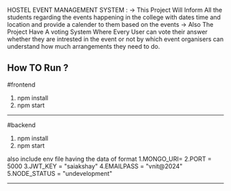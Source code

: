 HOSTEL EVENT MANAGEMENT SYSTEM :
-> This Project Will Inform All the students regarding the events happening in the college with dates time and location and provide a calender to them based on the events 
-> Also The Project Have A voting System Where Every User can vote their answer whether they are intrested in the event or not by which event organisers can understand how much arrangements they need to do.


How TO Run ?
--------------------------------------------------------------------------------------------------------------------
#frontend

1. npm install
2. npm start
----------------------------------------------------------------------------------------------------------------------
#backend

1. npm install
2. npm start

also include env file having the data of format
1.MONGO_URI=
2.PORT = 5000
3.JWT_KEY = "saiakshay"
4.EMAILPASS = "vnit@2024"
5.NODE_STATUS = "undevelopment"

-------------------------------------------------------------------------------------------------------------------


